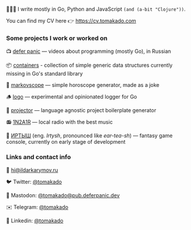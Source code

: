 👨🏻‍💻 I write mostly in Go, Python and JavaScript `(and (a-bit "Clojure"))`.

<!--**tomakado/tomakado** is a ✨ _special_ ✨ repository because its `README.md` (this file) appears on your GitHub profile.

Here are some ideas to get you started:

- 🔭 I’m currently working on ...
- 🌱 I’m currently learning ...
- 👯 I’m looking to collaborate on ...
- 🤔 I’m looking for help with ...
- 💬 Ask me about ...
- 📫 How to reach me: ...
- 😄 Pronouns: ...
- ⚡ Fun fact: ...
-->

You can find my CV here 👉 https://cv.tomakado.com

### Some projects I work or worked on

📺 [defer panic](https://youtube.com/@deferpanic) — videos about programming (mostly Go), in Russian

📦 [containers](https://github.com/tomakado/containers) - collection of simple generic data structures currently missing in Go's standard library

🔮 [markovscope](https://github.com/tomakado/markovscope-api) — simple horoscope generator, made as a joke

🪵 [logo](https://github.com/tomakado/logo) — experimental and opinionated logger for Go

🔦 [projector](https://github.com/tomakado/projector) — language agnostic project boilerplate generator

📻 [1N2A1R](https://1n2a1r.com) — local radio with the best music

👾 [ИРТЫШ](https://github.com/irtysh) (eng. _Irtysh_, pronounced like _ear-tea-sh_) — fantasy game console, currently on early stage of development


### Links and contact info
<!--More info about my experience 👉 https://tomakado.xyz-->

📮 hi@ildarkarymov.ru

🐦 Twitter: [@tomakado](https://twitter.com/tomakado)

🦣 Mastodon: [@tomakado@pub.deferpanic.dev](https://pub.deferpanic.dev/@tomakado)

✉️ Telegram: [@tomakado](https://t.me/tomakado)

📜 Linkedin: [@tomakado](https://www.linkedin.com/in/tomakado/)
